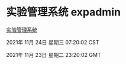 # 实验管理系统 expadmin
[实验管理系统](http://59.174.24.190:56808/expadmin-782313d2-e1b1-4ea7-932e-3a55e6a1a4d0/)

2021年 11月 24日 星期三 07:20:02 CST

2021年 11月 23日 星期二 23:20:02 GMT
